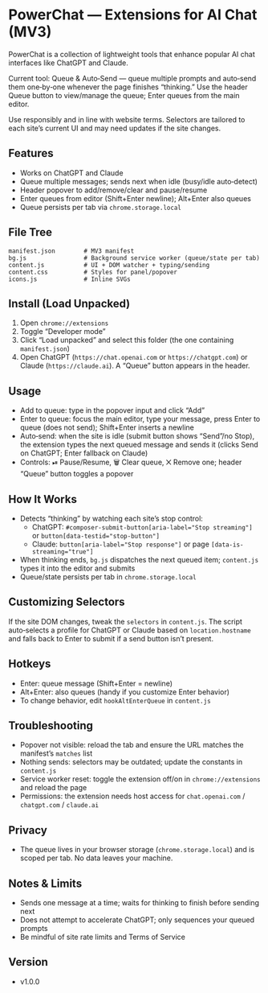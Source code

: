 # PowerChat — Extensions for AI Chat (MV3)

PowerChat is a collection of lightweight tools that enhance popular AI chat interfaces like ChatGPT and Claude.

Current tool: Queue & Auto‑Send — queue multiple prompts and auto‑send them one‑by‑one whenever the page finishes “thinking.” Use the header Queue button to view/manage the queue; Enter queues from the main editor.

Use responsibly and in line with website terms. Selectors are tailored to each site’s current UI and may need updates if the site changes.

## Features
- Works on ChatGPT and Claude
- Queue multiple messages; sends next when idle (busy/idle auto‑detect)
- Header popover to add/remove/clear and pause/resume
- Enter queues from editor (Shift+Enter newline); Alt+Enter also queues
- Queue persists per tab via `chrome.storage.local`

## File Tree
```
manifest.json        # MV3 manifest
bg.js                # Background service worker (queue/state per tab)
content.js           # UI + DOM watcher + typing/sending
content.css          # Styles for panel/popover
icons.js             # Inline SVGs
```

## Install (Load Unpacked)
1. Open `chrome://extensions`
2. Toggle “Developer mode”
3. Click “Load unpacked” and select this folder (the one containing `manifest.json`)
4. Open ChatGPT (`https://chat.openai.com` or `https://chatgpt.com`) or Claude (`https://claude.ai`). A “Queue” button appears in the header.

## Usage
- Add to queue: type in the popover input and click “Add”
- Enter to queue: focus the main editor, type your message, press Enter to queue (does not send); Shift+Enter inserts a newline
- Auto‑send: when the site is idle (submit button shows “Send”/no Stop), the extension types the next queued message and sends it (clicks Send on ChatGPT; Enter fallback on Claude)
- Controls: ⏯ Pause/Resume, 🗑 Clear queue, ✕ Remove one; header “Queue” button toggles a popover

## How It Works
- Detects “thinking” by watching each site’s stop control:
  - ChatGPT: `#composer-submit-button[aria-label="Stop streaming"]` or `button[data-testid="stop-button"]`
  - Claude: `button[aria-label="Stop response"]` or page `[data-is-streaming="true"]`
- When thinking ends, `bg.js` dispatches the next queued item; `content.js` types it into the editor and submits
- Queue/state persists per tab in `chrome.storage.local`

## Customizing Selectors
If the site DOM changes, tweak the `selectors` in `content.js`. The script auto‑selects a profile for ChatGPT or Claude based on `location.hostname` and falls back to Enter to submit if a send button isn’t present.

## Hotkeys
- Enter: queue message (Shift+Enter = newline)
- Alt+Enter: also queues (handy if you customize Enter behavior)
- To change behavior, edit `hookAltEnterQueue` in `content.js`

## Troubleshooting
- Popover not visible: reload the tab and ensure the URL matches the manifest’s `matches` list
- Nothing sends: selectors may be outdated; update the constants in `content.js`
- Service worker reset: toggle the extension off/on in `chrome://extensions` and reload the page
- Permissions: the extension needs host access for `chat.openai.com` / `chatgpt.com` / `claude.ai`

## Privacy
- The queue lives in your browser storage (`chrome.storage.local`) and is scoped per tab. No data leaves your machine.

## Notes & Limits
- Sends one message at a time; waits for thinking to finish before sending next
- Does not attempt to accelerate ChatGPT; only sequences your queued prompts
- Be mindful of site rate limits and Terms of Service

## Version
- v1.0.0
